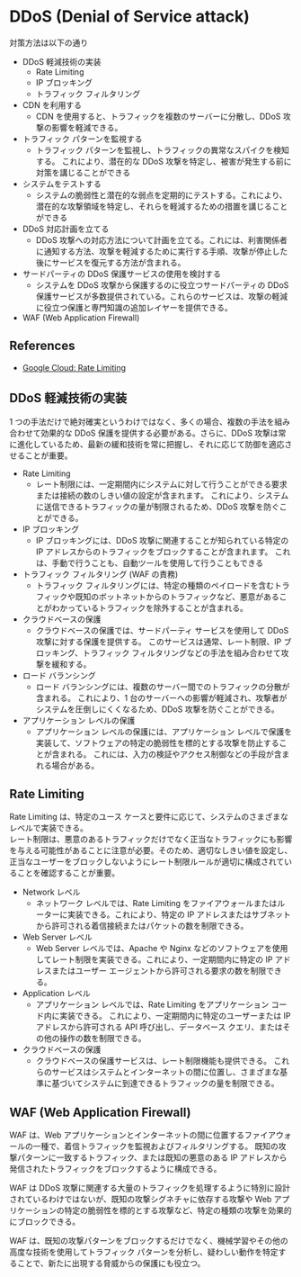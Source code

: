 # DDoS (Denial of Service attack)

対策方法は以下の通り

- DDoS 軽減技術の実装
  - Rate Limiting
  - IP ブロッキング
  - トラフィック フィルタリング
- CDN を利用する
  - CDN を使用すると、トラフィックを複数のサーバーに分散し、DDoS 攻撃の影響を軽減できる。
- トラフィック パターンを監視する
  - トラフィック パターンを監視し、トラフィックの異常なスパイクを検知する。 これにより、潜在的な DDoS 攻撃を特定し、被害が発生する前に対策を講じることができる
- システムをテストする
  - システムの脆弱性と潜在的な弱点を定期的にテストする。これにより、潜在的な攻撃領域を特定し、それらを軽減するための措置を講じることができる
- DDoS 対応計画を立てる
  - DDoS 攻撃への対応方法について計画を立てる。これには、利害関係者に通知する方法、攻撃を軽減するために実行する手順、攻撃が停止した後にサービスを復元する方法が含まれる。
- サードパーティの DDoS 保護サービスの使用を検討する
  - システムを DDoS 攻撃から保護するのに役立つサードパーティの DDoS 保護サービスが多数提供されている。これらのサービスは、攻撃の軽減に役立つ保護と専門知識の追加レイヤーを提供できる。
- WAF (Web Application Firewall)

## References

- [Google Cloud: Rate Limiting](https://cloud.google.com/service-infrastructure/docs/rate-limiting?hl=ja)

## DDoS 軽減技術の実装

1 つの手法だけで絶対確実というわけではなく、多くの場合、複数の手法を組み合わせて効果的な DDoS 保護を提供する必要がある。さらに、DDoS 攻撃は常に進化しているため、最新の緩和技術を常に把握し、それに応じて防御を適応させることが重要。

- Rate Limiting
  - レート制限には、一定期間内にシステムに対して行うことができる要求または接続の数のしきい値の設定が含まれます。 これにより、システムに送信できるトラフィックの量が制限されるため、DDoS 攻撃を防ぐことができる。
- IP ブロッキング
  - IP ブロッキングには、DDoS 攻撃に関連することが知られている特定の IP アドレスからのトラフィックをブロックすることが含まれます。 これは、手動で行うことも、自動ツールを使用して行うこともできる
- トラフィック フィルタリング (WAF の責務)
  - トラフィック フィルタリングには、特定の種類のペイロードを含むトラフィックや既知のボットネットからのトラフィックなど、悪意があることがわかっているトラフィックを除外することが含まれる。
- クラウドベースの保護
  - クラウドベースの保護では、サードパーティ サービスを使用して DDoS 攻撃に対する保護を提供する。 このサービスは通常、レート制限、IP ブロッキング、トラフィック フィルタリングなどの手法を組み合わせて攻撃を緩和する。
- ロード バランシング
  - ロード バランシングには、複数のサーバー間でのトラフィックの分散が含まれる。 これにより、1 台のサーバーへの影響が軽減され、攻撃者がシステムを圧倒しにくくなるため、DDoS 攻撃を防ぐことができる。
- アプリケーション レベルの保護
  - アプリケーション レベルの保護には、アプリケーション レベルで保護を実装して、ソフトウェアの特定の脆弱性を標的とする攻撃を防止することが含まれる。 これには、入力の検証やアクセス制御などの手段が含まれる場合がある。

## Rate Limiting

Rate Limiting は、特定のユース ケースと要件に応じて、システムのさまざまなレベルで実装できる。  
レート制限は、悪意のあるトラフィックだけでなく正当なトラフィックにも影響を与える可能性があることに注意が必要。そのため、適切なしきい値を設定し、正当なユーザーをブロックしないようにレート制限ルールが適切に構成されていることを確認することが重要。

- Network レベル
  - ネットワーク レベルでは、Rate Limiting をファイアウォールまたはルーターに実装できる。これにより、特定の IP アドレスまたはサブネットから許可される着信接続またはパケットの数を制限できる。
- Web Server レベル
  - Web Server レベルでは、Apache や Nginx などのソフトウェアを使用してレート制限を実装できる。これにより、一定期間内に特定の IP アドレスまたはユーザー エージェントから許可される要求の数を制限できる。
- Application レベル
  - アプリケーション レベルでは、Rate Limiting をアプリケーション コード内に実装できる。 これにより、一定期間内に特定のユーザーまたは IP アドレスから許可される API 呼び出し、データベース クエリ、またはその他の操作の数を制限できる。
- クラウドベースの保護
  - クラウドベースの保護サービスは、レート制限機能も提供できる。 これらのサービスはシステムとインターネットの間に位置し、さまざまな基準に基づいてシステムに到達できるトラフィックの量を制限できる。

## WAF (Web Application Firewall)

WAF は、Web アプリケーションとインターネットの間に位置するファイアウォールの一種で、着信トラフィックを監視およびフィルタリングする。
既知の攻撃パターンに一致するトラフィック、または既知の悪意のある IP アドレスから発信されたトラフィックをブロックするように構成できる。

WAF は DDoS 攻撃に関連する大量のトラフィックを処理するように特別に設計されているわけではないが、既知の攻撃シグネチャに依存する攻撃や Web アプリケーションの特定の脆弱性を標的とする攻撃など、特定の種類の攻撃を効果的にブロックできる。

WAF は、既知の攻撃パターンをブロックするだけでなく、機械学習やその他の高度な技術を使用してトラフィック パターンを分析し、疑わしい動作を特定することで、新たに出現する脅威からの保護にも役立つ。
